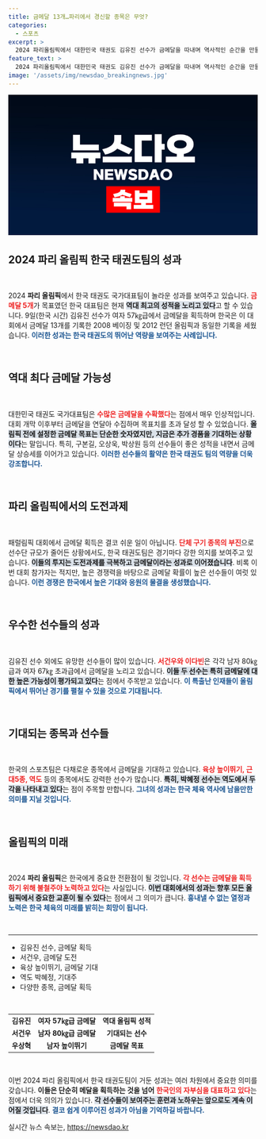 ```yaml
---
title: 금메달 13개…파리에서 경신할 종목은 무엇?
categories:
  - 스포츠
excerpt: >
  2024 파리올림픽에서 대한민국 태권도 김유진 선수가 금메달을 따내며 역사적인 순간을 만들어냈다. 목표를 초과 달성하며 역대 최고의 성적을 노리는 한국 대표팀의 활약이 기대된다!
feature_text: >
  2024 파리올림픽에서 대한민국 태권도 김유진 선수가 금메달을 따내며 역사적인 순간을 만들어냈다. 목표를 초과 달성하며 역대 최고의 성적을 노리는 한국 대표팀의 활약이 기대된다!
image: '/assets/img/newsdao_breakingnews.jpg'
---
```


<p><img src="/assets/img/newsdao_breakingnews.jpg" alt="ontimetimes 속보" /></p>

<h2 data-ke-size="size26">2024 파리 올림픽 한국 태권도팀의 성과</h2>

<p data-ke-size="size16">&nbsp;</p>

<p>2024 <b>파리 올림픽</b>에서 한국 태권도 국가대표팀이 놀라운 성과를 보여주고 있습니다. <b><span style="color: #ee2323;">금메달 5개</span></b>가 목표였던 한국 대표팀은 현재 <b><span style="background-color: #21538527;">역대 최고의 성적을 노리고 있다</span></b>고 할 수 있습니다. 9일(한국 시간) 김유진 선수가 여자 57㎏급에서 금메달을 획득하며 한국은 이 대회에서 금메달 13개를 기록한 2008 베이징 및 2012 런던 올림픽과 동일한 기록을 세웠습니다. <b><span style="color: #1a5490;">이러한 성과는 한국 태권도의 뛰어난 역량을 보여주는 사례입니다.</span></b></p>

<p data-ke-size="size16">&nbsp;</p>

<h2 data-ke-size="size26">역대 최다 금메달 가능성</h2>

<p data-ke-size="size16">&nbsp;</p>

<p>대한민국 태권도 국가대표팀은 <b><span style="color: #ee2323;">수많은 금메달을 수확했다</span></b>는 점에서 매우 인상적입니다. 대회 개막 이후부터 금메달을 연달아 수집하며 목표치를 초과 달성 할 수 있었습니다. 
<b><span style="background-color: #21538527;">올림픽 전에 설정한 금메달 목표는 단순한 숫자였지만, 지금은 추가 경품을 기대하는 상황이다</span></b>는 말입니다. 특히, 구본길, 오상욱, 박상원 등의 선수들이 좋은 성적을 내면서 금메달 상승세를 이어가고 있습니다. <b><span style="color: #1a5490;">이러한 선수들의 활약은 한국 태권도 팀의 역량을 더욱 강조합니다.</span></b></p>

<p data-ke-size="size16">&nbsp;</p>

<h2 data-ke-size="size26">파리 올림픽에서의 도전과제</h2>

<p data-ke-size="size16">&nbsp;</p>

<p>패럴림픽 대회에서 금메달 획득은 결코 쉬운 일이 아닙니다. <b><span style="color: #ee2323;">단체 구기 종목의 부진</span></b>으로 선수단 규모가 줄어든 상황에서도, 한국 태권도팀은 경기마다 강한 의지를 보여주고 있습니다. <b><span style="background-color: #21538527;">이들의 투지는 도전과제를 극복하고 금메달이라는 성과로 이어졌습니다</span></b>. 비록 이번 대회 참가자는 적지만, 높은 경쟁력을 바탕으로 금메달 확률이 높은 선수들이 여럿 있습니다. <b><span style="color: #1a5490;">이런 경쟁은 한국에서 높은 기대와 응원의 물결을 생성했습니다.</span></b></p>

<p data-ke-size="size16">&nbsp;</p>

<h2 data-ke-size="size26">우수한 선수들의 성과</h2>

<p data-ke-size="size16">&nbsp;</p>

<p>김유진 선수 외에도 유망한 선수들이 많이 있습니다. <b><span style="color: #ee2323;">서건우와 이다빈</span></b>은 각각 남자 80㎏급과 여자 67㎏ 초과급에서 금메달을 노리고 있습니다. <b><span style="background-color: #21538527;">이들 두 선수는 특히 금메달에 대한 높은 가능성이 평가되고 있다</span></b>는 점에서 주목받고 있습니다. <b><span style="color: #1a5490;">이 특출난 인재들이 올림픽에서 뛰어난 경기를 펼칠 수 있을 것으로 기대됩니다.</span></b></p>

<p data-ke-size="size16">&nbsp;</p>

<h2 data-ke-size="size26">기대되는 종목과 선수들</h2>

<p data-ke-size="size16">&nbsp;</p>

<p>한국의 스포츠팀은 다채로운 종목에서 금메달을 기대하고 있습니다. <b><span style="color: #ee2323;">육상 높이뛰기, 근대5종, 역도</span></b> 등의 종목에서도 강력한 선수가 많습니다. <b><span style="background-color: #21538527;">특히, 박혜정 선수는 역도에서 두각을 나타내고 있다</span></b>는 점이 주목할 만합니다. <b><span style="color: #1a5490;">그녀의 성과는 한국 체육 역사에 남을만한 의미를 지닐 것입니다.</span></b></p>

<p data-ke-size="size16">&nbsp;</p>

<h2 data-ke-size="size26">올림픽의 미래</h2>

<p data-ke-size="size16">&nbsp;</p>

<p>2024 <b>파리 올림픽</b>은 한국에게 중요한 전환점이 될 것입니다. 
<b><span style="color: #ee2323;">각 선수는 금메달을 획득하기 위해 불철주야 노력하고 있다</span></b>는 사실입니다. <b><span style="background-color: #21538527;">이번 대회에서의 성과는 향후 모든 올림픽에서 중요한 교훈이 될 수 있다</span></b>는 점에서 그 의미가 큽니다. <b><span style="color: #1a5490;">흉내낼 수 없는 열정과 노력은 한국 체육의 미래를 밝히는 희망이 됩니다.</span></b></p>

<p data-ke-size="size16">&nbsp;</p>

<hr />

<ul>
<li>김유진 선수, 금메달 획득</li>
<li>서건우, 금메달 도전</li>
<li>육상 높이뛰기, 금메달 기대</li>
<li>역도 박혜정, 기대주</li>
<li>다양한 종목, 금메달 획득</li>
</ul>

<p data-ke-size="size16">&nbsp;</p>

<table>
<tr>
<td style="text-align: center; height: 17px;"><b>김유진</b></td>
<td style="text-align: center; height: 17px;"><b>여자 57㎏급 금메달</b></td>
<td style="text-align: center; height: 17px;"><b>역대 올림픽 성적</b></td>
</tr>
<tr>
<td style="text-align: center; height: 17px;"><b>서건우</b></td>
<td style="text-align: center; height: 17px;"><b>남자 80㎏급 금메달</b></td>
<td style="text-align: center; height: 17px;"><b>기대되는 선수</b></td>
</tr>
<tr>
<td style="text-align: center; height: 17px;"><b>우상혁</b></td>
<td style="text-align: center; height: 17px;"><b>남자 높이뛰기</b></td>
<td style="text-align: center; height: 17px;"><b>금메달 목표</b></td>
</tr>
</table>

<p data-ke-size="size16">&nbsp;</p>

<p>이번 2024 파리 올림픽에서 한국 태권도팀이 거둔 성과는 여러 차원에서 중요한 의미를 갖습니다. <b>이들은 단순히 메달을 획득하는 것을 넘어</b> <b><span style="color: #ee2323;">한국인의 자부심을 대표하고 있다</span></b>는 점에서 더욱 의의가 있습니다. <b><span style="background-color: #21538527;">각 선수들이 보여주는 훈련과 노하우는 앞으로도 계속 이어질 것입니다</span></b>. <b><span style="color: #1a5490;">결코 쉽게 이루어진 성과가 아님을 기억하길 바랍니다.</span></b></p>
실시간 뉴스 속보는, <a href="https://newsdao.kr" rel="dofollow">https://newsdao.kr</a>


